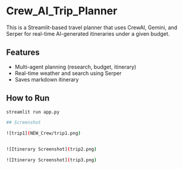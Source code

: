 # Crew_AI_Trip_Planner


This is a Streamlit-based travel planner that uses CrewAI, Gemini, and Serper for real-time AI-generated itineraries under a given budget.

## Features
- Multi-agent planning (research, budget, itinerary)
- Real-time weather and search using Serper
- Saves markdown itinerary

## How to Run

```bash
streamlit run app.py

## Screenshot

![trip1](NEW_Crew/trip1.png)


![Itinerary Screenshot](trip2.png)

![Itinerary Screenshot](trip3.png)
